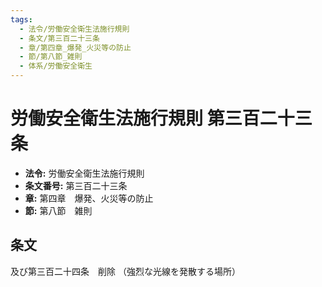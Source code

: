 ```yaml
---
tags:
  - 法令/労働安全衛生法施行規則
  - 条文/第三百二十三条
  - 章/第四章_爆発_火災等の防止
  - 節/第八節_雑則
  - 体系/労働安全衛生
---
```

# 労働安全衛生法施行規則 第三百二十三条

- **法令:** 労働安全衛生法施行規則
- **条文番号:** 第三百二十三条
- **章:** 第四章　爆発、火災等の防止
- **節:** 第八節　雑則

## 条文
及び第三百二十四条　削除
（強烈な光線を発散する場所）

